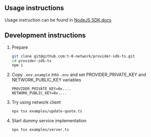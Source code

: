 ## Usage instructions
Usage instruction can be found in [NodeJS SDK docs](https://t-0-network.github.io/docs/integration-guidance/sdk-integration/ts-sdk/)

## Development instructions
1. Prepare
    ```bash
    git clone git@github.com:t-0-network/provider-sdk-ts.git
    cd provider-sdk-ts
    npm i
    ```
2. Copy `.env.example` into `.env` and set PROVIDER_PRIVATE_KEY and NETWORK_PUBLIC_KEY variables
    ```dotenv
    PROVIDER_PRIVATE_KEY=0x....
    NETWORK_PUBLIC_KEY=0x....
    
    ```
3. Try using network client 
    ```bash
    npx tsx examples/update-quote.ts
    ```
4. Start dummy service implementation
    ```bash
    npx tsx examples/server.ts
    ```
